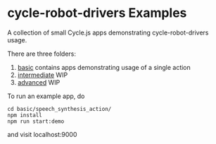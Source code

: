 # cycle-robot-drivers Examples

A collection of small Cycle.js apps demonstrating cycle-robot-drivers usage.

There are three folders:

1. [basic](./basic) contains apps demonstrating usage of a single action
2. [intermediate](./intermediate) WIP
3. [advanced](./advanced) WIP

To run an example app, do

```
cd basic/speech_synthesis_action/
npm install
npm run start:demo
```

and visit localhost:9000
